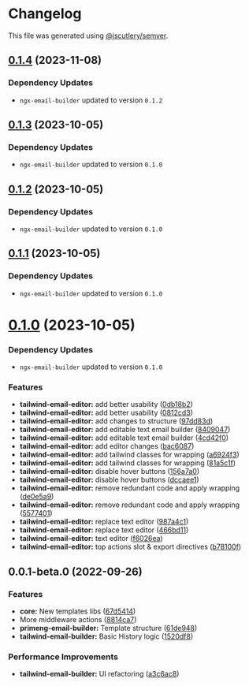 # Changelog

This file was generated using [@jscutlery/semver](https://github.com/jscutlery/semver).

## [0.1.4](https://github.com/wanoo21/ngb.email/compare/tailwind-email-builder-0.1.3...tailwind-email-builder-0.1.4) (2023-11-08)

### Dependency Updates

* `ngx-email-builder` updated to version `0.1.2`


## [0.1.3](https://github.com/wanoo21/ngb.email/compare/tailwind-email-builder-0.1.2...tailwind-email-builder-0.1.3) (2023-10-05)

### Dependency Updates

* `ngx-email-builder` updated to version `0.1.0`


## [0.1.2](https://github.com/wanoo21/ngb.email/compare/tailwind-email-builder-0.1.1...tailwind-email-builder-0.1.2) (2023-10-05)

### Dependency Updates

* `ngx-email-builder` updated to version `0.1.0`


## [0.1.1](https://git.jetbrains.space/ngcomma/ngb/wlocalhost/compare/tailwind-email-builder-0.1.0...tailwind-email-builder-0.1.1) (2023-10-05)

### Dependency Updates

* `ngx-email-builder` updated to version `0.1.0`


# [0.1.0](https://git.jetbrains.space/ngcomma/ngb/wlocalhost/compare/tailwind-email-builder-0.0.1-beta.6...tailwind-email-builder-0.1.0) (2023-10-05)

### Dependency Updates

* `ngx-email-builder` updated to version `0.1.0`

### Features

* **tailwind-email-editor:** add better usability ([0db18b2](https://git.jetbrains.space/ngcomma/ngb/wlocalhost/commits/0db18b291f7850665d17da6c3e60ebbb789db061))
* **tailwind-email-editor:** add better usability ([0812cd3](https://git.jetbrains.space/ngcomma/ngb/wlocalhost/commits/0812cd3ac64c96c2370898e43b7950ea2b813416))
* **tailwind-email-editor:** add changes to structure ([97dd83d](https://git.jetbrains.space/ngcomma/ngb/wlocalhost/commits/97dd83d39418164fc8b3cbf4007101351af2bcbc))
* **tailwind-email-editor:** add editable text email builder ([8409047](https://git.jetbrains.space/ngcomma/ngb/wlocalhost/commits/84090472836a74dc90f07384ee683b5a735e847b))
* **tailwind-email-editor:** add editable text email builder ([4cd42f0](https://git.jetbrains.space/ngcomma/ngb/wlocalhost/commits/4cd42f0a79ab6567845a8ab5ac1bdc4ee887c104))
* **tailwind-email-editor:** add editor changes ([bac6087](https://git.jetbrains.space/ngcomma/ngb/wlocalhost/commits/bac608785485ee6a13e2aeeda78fba4a2efc70a2))
* **tailwind-email-editor:** add tailwind classes for wrapping ([a6924f3](https://git.jetbrains.space/ngcomma/ngb/wlocalhost/commits/a6924f37624fb31811b35ef7b48012df3556c25c))
* **tailwind-email-editor:** add tailwind classes for wrapping ([81a5c1f](https://git.jetbrains.space/ngcomma/ngb/wlocalhost/commits/81a5c1f8da279640398db6f4ace9131c2da5e6dc))
* **tailwind-email-editor:** disable hover buttons ([156a7a0](https://git.jetbrains.space/ngcomma/ngb/wlocalhost/commits/156a7a0fa41a0415a8725242f30952d049d17c10))
* **tailwind-email-editor:** disable hover buttons ([dccaee1](https://git.jetbrains.space/ngcomma/ngb/wlocalhost/commits/dccaee186ad1cd892f129f68d34f9bdf14cabcba))
* **tailwind-email-editor:** remove redundant code and apply wrapping ([de0e5a9](https://git.jetbrains.space/ngcomma/ngb/wlocalhost/commits/de0e5a94314a0ff71fd27dc701277d7a8fc075c7))
* **tailwind-email-editor:** remove redundant code and apply wrapping ([5577401](https://git.jetbrains.space/ngcomma/ngb/wlocalhost/commits/5577401391e5d3092fa8aa7b964acb6bea55fbd3))
* **tailwind-email-editor:** replace text editor ([987a4c1](https://git.jetbrains.space/ngcomma/ngb/wlocalhost/commits/987a4c10fce0ab55b7e3a8c82958f38c456638db))
* **tailwind-email-editor:** replace text editor ([466bd11](https://git.jetbrains.space/ngcomma/ngb/wlocalhost/commits/466bd1129375897b636029e7a9283a3899b6ac9c))
* **tailwind-email-editor:** text editor ([f6026ea](https://git.jetbrains.space/ngcomma/ngb/wlocalhost/commits/f6026ea0fa9e05c4226ec5229df5d5e39bbf67d5))
* **tailwind-email-editor:** top actions slot & export directives ([b78100f](https://git.jetbrains.space/ngcomma/ngb/wlocalhost/commits/b78100f3fdeba61ad807cc965972d99bd6743601))



## 0.0.1-beta.0 (2022-09-26)


### Features

* **core:** New templates libs ([67d5414](https://github.com/wlocalhost/wlocalhost/commit/67d5414154a14457fcb0a398667dca54e282115b))
* More middleware actions ([8814ca7](https://github.com/wlocalhost/wlocalhost/commit/8814ca78fab32aca9f6953ed7ae5ed2e59e6f13e))
* **primeng-email-builder:** Template structure ([61de948](https://github.com/wlocalhost/wlocalhost/commit/61de948a9c67107ac3030e0aa13fb92b52718d38))
* **tailwind-email-builder:** Basic History logic ([1520df8](https://github.com/wlocalhost/wlocalhost/commit/1520df86ab299a14f789314df6b9a942d8937f9e))


### Performance Improvements

* **tailwind-email-builder:** UI refactoring ([a3c6ac8](https://github.com/wlocalhost/wlocalhost/commit/a3c6ac8a9b10df82a1fef9ad64522920dcac562e))

